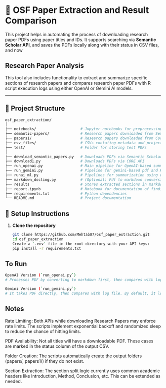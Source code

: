 # 📝 OSF Paper Extraction and Result Comparison

This project helps in automating the process of downloading research paper PDFs using paper titles and IDs. It supports searching via **Semantic Scholar API**, and saves the PDFs locally along with their status in CSV files, and now 
## Research Paper Analysis

This tool also includes functionality to extract and summarize specific sections of research papers and compares research paper PDFs with R script execution logs using either OpenAI or Gemini AI models.


---

## 📁 Project Structure
```bash
osf_paper_extraction/
│
├── notebooks/                    # Jupyter notebooks for preprocessing datasets
├── semantic-papers/              # Research papers downloaded from Semantic-Scholar
├── papers1/                      # Research papers downloaded from Core-API and other resources
├── csv_files/                    # CSVs contaiing metadata and project IDs with status.
├── test/                         # Folder for storing test PDFs
│
├── download_semantic_papers.py   # Downloads PDFs via Semantic Scholar API
├── download1.py                  # Downloads PDFs via CORE API
├── run_openai.py                 # Main pipeline for OpenAI-based summarization and Rscript result comparison
├── run_gemini.py                 # Pipeline for gemini-based pdf and Rscript result comparison
├── runai_ml.py                   # Pipelines for summarization using other free API resources.
├── markdown_docling.py           # (Optional) Pdf to markdown conversion.
├── results                       # Stores extracted sections in markdown format
├── report.ipynb                  # Notebook for documentation of findings in the process.
├── requirements.txt              # Python dependencies
└── README.md                     # Project documentation
```

## 🔧 Setup Instructions

1. **Clone the repository**  
   ```bash
   git clone https://github.com/Mehtab07/osf_paper_extraction.git
   cd osf_paper_extraction
   Create a `.env` file in the root directory with your API keys:
   pip install -r requirements.txt

## To Run
  ```bash
  OpenAI Version (`run_openai.py`)
  # Processes PDF by converting to markdown first, then compares with log file. By default, it loads a test PDF (test/7h94n.pdf) and its Rscript result from 7h94n_execution.log, it can be edited to any section or full paper
  ```
  ```bash
  Gemini Version (`run_gemini.py`)
  # It takes PDF directly, then compares with log file. By default, it loads a test PDF (test/7h94n.pdf) and its Rscript result from 7h94n_execution.log.
  ```
## Notes  
Rate Limiting: Both APIs while downloading Research Papers may enforce rate limits. The scripts implement exponential backoff and randomized sleep to reduce the chance of hitting limits.

PDF Availability: Not all titles will have a downloadable PDF. These cases are marked in the status column of the output CSV.

Folder Creation: The scripts automatically create the output folders (papers/, papers1/) if they do not exist.

Section Extraction: The section split logic currently uses common academic headers like Introduction, Method, Conclusion, etc. This can be extended as needed.